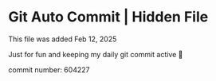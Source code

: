 # Git Auto Commit | Hidden File

This file was added Feb 12, 2025

Just for fun and keeping my daily git commit active 🤪

commit number: 604227
